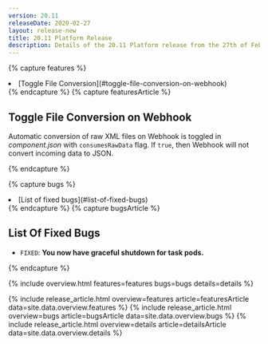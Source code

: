 ```yaml
---
version: 20.11
releaseDate: 2020-02-27
layout: release-new
title: 20.11 Platform Release
description: Details of the 20.11 Platform release from the 27th of February 2020
---
```


<!-- ------------------------------------------------------------ -->
<!-- Features Overview -->
<!-- ------------------------------------------------------------ -->
{% capture features %}
<li class="overview__go" markdown="1">
[Toggle File Conversion](#toggle-file-conversion-on-webhook)
</li>
{% endcapture %}
<!-- ------------------------------------------------------------ -->
<!-- Features Article -->
<!-- ------------------------------------------------------------ -->
{% capture featuresArticle %}
<div id="features" class="article__content" markdown="1">

## Toggle File Conversion on Webhook
Automatic conversion of raw XML files on Webhook is toggled in *component.json* with `consumesRawData` flag. If `true`, then Webhook will not convert incoming data to JSON.


</div>
{% endcapture %}

<!-- ------------------------------------------------------------ -->
<!-- Bugs Overview -->
<!-- ------------------------------------------------------------ -->
{% capture bugs %}
<li class="overview__go" markdown="1">
[List of fixed bugs](#list-of-fixed-bugs)
</li>
{% endcapture %}
<!-- ------------------------------------------------------------ -->
<!-- Bugs Article -->
<!-- ------------------------------------------------------------ -->
{% capture bugsArticle %}
<div id="bugs" class="article__content" markdown="1">

## List Of Fixed Bugs

*   `FIXED`: **You now have graceful shutdown for task pods.**

</div>
{% endcapture %}


<!-- ------------------------------------------------------------ -->
<!-- Include Release Overview -->
<!-- ------------------------------------------------------------ -->
{% include overview.html features=features bugs=bugs details=details %}

<!-- ------------------------------------------------------------ -->
<!-- Include Features Article -->
<!-- ------------------------------------------------------------ -->
{% include release_article.html overview=features article=featuresArticle data=site.data.overview.features %}
{% include release_article.html overview=bugs article=bugsArticle data=site.data.overview.bugs %}
{% include release_article.html overview=details article=detailsArticle data=site.data.overview.details %}
